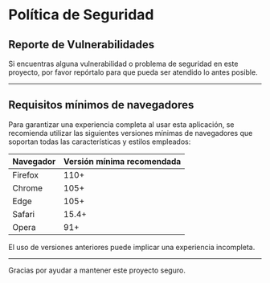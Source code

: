 # Política de Seguridad

## Reporte de Vulnerabilidades

Si encuentras alguna vulnerabilidad o problema de seguridad en este proyecto, por favor repórtalo para que pueda ser atendido lo antes posible.

---

## Requisitos mínimos de navegadores

Para garantizar una experiencia completa al usar esta aplicación, se recomienda utilizar las siguientes versiones mínimas de navegadores que soportan todas las características y estilos empleados:

| Navegador  | Versión mínima recomendada |
|------------|----------------------------|
| Firefox    | 110+                       |
| Chrome     | 105+                       |
| Edge       | 105+                       |
| Safari     | 15.4+                      |
| Opera      | 91+                        |

El uso de versiones anteriores puede implicar una experiencia incompleta.

---

Gracias por ayudar a mantener este proyecto seguro.
